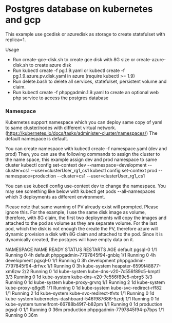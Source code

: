 Postgres database on kubernetes and gcp
=======================================

This example use gcedisk or azuredisk as storage to create statefulset with replica=1.

Usage

 * Run create-gce-disk.sh to create gce disk with 8G size or create-azure-disk.sh to create azure disk
 * Run kubectl create -f pg.1.9.yaml or kubectl create -f pg.1.9.azure.pv.disk.yaml in azure (require kubectl >= 1.9) 
 * Run delete.bash to delete all services, statefulset, persistent volume and claim.
 * Run kubectl create -f phppgadmin.1.9.yaml to create an optional web php service to access the postgres database

### Namespace
Kubernetes support namespace which you can deploy same copy of yaml to same cluster/nodes with different virtual network. (https://kubernetes.io/docs/tasks/administer-cluster/namespaces/)
The default namespace is default.

You can create namespace with kubectl create -f namespace.yaml (dev and prod)
Then, you can use the following commands to assign the cluster to the name space, this example assign dev and prod namespace to same cluster
    kubectl config set-context dev --namespace=development --cluster=cs1 --user=clusterUser_rg1_cs1
    kubectl config set-context prod --namespace=production --cluster=cs1 --user=clusterUser_rg1_cs1

You can use kubectl config use-context dev to change the namespace. You may see something like below with kubectl get pods --all-namespaces which 3 deployments as different environment.

Please note that same warning of PV already exist will prompted. Please ignore this.  For the example, I use the same disk image as volume, therefore, with 8G claim, the first two deployments will copy the images and attached to the pod as volume as they are separate volume.  For the last pod, which the disk is not enough the create the PV, therefore azure will dynamic provision a disk with 8G claim and attached to the pod.  Since it is dynamically created, the postgres will have empty data on it.

NAMESPACE     NAME                                    READY     STATUS    RESTARTS   AGE
default       pgsql-0                                 1/1       Running   0          4h
default       phppgadmin-7797845f94-gnblq             1/1       Running   0          4h
development   pgsql-0                                 1/1       Running   0          3h
development   phppgadmin-7797845f94-drfwx             1/1       Running   0          3h
kube-system   heapster-6599f48877-xm6zw               2/2       Running   0          1d
kube-system   kube-dns-v20-7c556f89c5-kmptl           3/3       Running   0          1d
kube-system   kube-dns-v20-7c556f89c5-nbrg5           3/3       Running   0          1d
kube-system   kube-proxy-grvrq                        1/1       Running   2          1d
kube-system   kube-proxy-q8gd5                        1/1       Running   0          1d
kube-system   kube-svc-redirect-rff82                 1/1       Running   2          1d
kube-system   kube-svc-redirect-tfvts                 1/1       Running   0          1d
kube-system   kubernetes-dashboard-546f987686-5zrdj   1/1       Running   0          1d
kube-system   tunnelfront-66788b49f7-b82pm            1/1       Running   0          1d
production    pgsql-0                                 1/1       Running   0          36m
production    phppgadmin-7797845f94-p7bps             1/1       Running   0          36m
